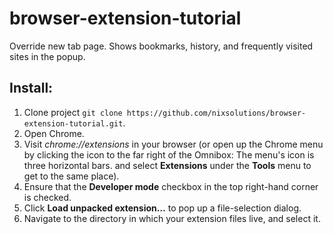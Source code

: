# **browser-extension-tutorial**

Override new tab page. Shows bookmarks, history, and frequently visited sites in the popup.

## Install:

1. Clone project `git clone https://github.com/nixsolutions/browser-extension-tutorial.git`.
2. Open Chrome.
3. Visit *chrome://extensions* in your browser (or open up the Chrome menu by clicking the icon to the far right of the Omnibox:  The menu's icon is three horizontal bars. and select **Extensions** under the **Tools** menu to get to the same place).
4. Ensure that the **Developer mode** checkbox in the top right-hand corner is checked.
5. Click **Load unpacked extension…** to pop up a file-selection dialog.
6. Navigate to the directory in which your extension files live, and select it.
